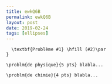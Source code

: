 ```yaml
---
title: ewkQ6B
permalink: ewkQ6B
layout: post
date: 2019-02-24
tags: [ellipses]
---
```


```latex\newcommand{\problm}[2]{
  \textbf{Problème #1} \hfill (#2)\par
}

\problm{de physique}{5 pts} blabla...

\problm{de chimie}{4 pts} blabla...
```